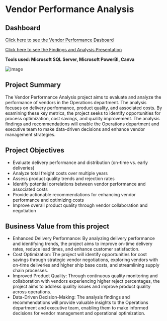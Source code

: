 # Vendor Performance Analysis

## Dashboard
[Click here to see the Vendor Performance Dasboard](https://app.powerbi.com/view?r=eyJrIjoiNWU0ZTFkNjItYjFlZC00OGUwLWIyMDEtYmI0MWZmNDNmNDVlIiwidCI6IjM1NDMyZDE1LTZjMGYtNDVhZS1iYzg5LTMzOGIwMGJlYmJiYSIsImMiOjh9)

[Click here to see the Findings and Analysis Presentation](https://www.canva.com/design/DAFmUSfYgTc/_Ynnr-AQdzlfUa0ZMFzRUg/view?utm_content=DAFmUSfYgTc&utm_campaign=designshare&utm_medium=link&utm_source=viewer)

**Tools used: Microsoft SQL Server, Microsoft PowerBI, Canva**

![image](https://github.com/natalieanalyst/Vendor-Performance-Analysis/assets/113878177/8eeb0fa5-ae00-40de-ab6f-0f196d21cff4)


## Project Summary
The Vendor Performance Analysis project aims to evaluate and analyze the performance of vendors in the Operations department. The analysis focuses on delivery performance, product quality, and associated costs. By examining these key metrics, the project seeks to identify opportunities for process optimization, cost savings, and quality improvement. The analysis findings and recommendations will enable the Operations department and executive team to make data-driven decisions and enhance vendor management strategies.

## Project Objectives
- Evaluate delivery performance and distribution (on-time vs. early deliveries)
- Analyze total freight costs over multiple years
- Assess product quality trends and rejection rates
- Identify potential correlations between vendor performance and associated costs
- Provide actionable recommendations for enhancing vendor performance and optimizing costs
- Improve overall product quality through vendor collaboration and negotiation

## Business Value from this project
- Enhanced Delivery Performance: By analyzing delivery performance and identifying trends, the project aims to improve on-time delivery rates, reduce lead times, and enhance customer satisfaction.
- Cost Optimization: The project will identify opportunities for cost savings through strategic vendor negotiations, exploring vendors with on-time deliveries and higher ship base costs, and streamlining supply chain processes.
- Improved Product Quality: Through continuous quality monitoring and collaboration with vendors experiencing higher reject percentages, the project aims to address quality issues and improve product quality across operations.
- Data-Driven Decision-Making: The analysis findings and recommendations will provide valuable insights to the Operations department and executive team, enabling them to make informed decisions for vendor management and operational optimization.
